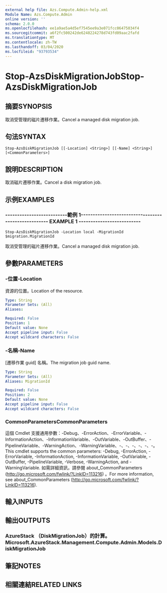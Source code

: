 ```yaml
---
external help file: Azs.Compute.Admin-help.xml
Module Name: Azs.Compute.Admin
online version: ''
schema: 2.0.0
ms.openlocfilehash: ee1a9ae5a4d5ef7545ee9a3e071fcc06475034f4
ms.sourcegitcommit: a6f2fc500242de6248224278d743fd09aac2fafd
ms.translationtype: MT
ms.contentlocale: zh-TW
ms.lasthandoff: 03/04/2020
ms.locfileid: "93793534"
---
```

# <span data-ttu-id="68565-101">Stop-AzsDiskMigrationJob</span><span class="sxs-lookup"><span data-stu-id="68565-101">Stop-AzsDiskMigrationJob</span></span>

## <span data-ttu-id="68565-102">摘要</span><span class="sxs-lookup"><span data-stu-id="68565-102">SYNOPSIS</span></span>
<span data-ttu-id="68565-103">取消受管理的磁片遷移作業。</span><span class="sxs-lookup"><span data-stu-id="68565-103">Cancel a managed disk migration job.</span></span>

## <span data-ttu-id="68565-104">句法</span><span class="sxs-lookup"><span data-stu-id="68565-104">SYNTAX</span></span>

```
Stop-AzsDiskMigrationJob [[-Location] <String>] [[-Name] <String>] [<CommonParameters>]
```

## <span data-ttu-id="68565-105">說明</span><span class="sxs-lookup"><span data-stu-id="68565-105">DESCRIPTION</span></span>
<span data-ttu-id="68565-106">取消磁片遷移作業。</span><span class="sxs-lookup"><span data-stu-id="68565-106">Cancel a disk migration job.</span></span>

## <span data-ttu-id="68565-107">示例</span><span class="sxs-lookup"><span data-stu-id="68565-107">EXAMPLES</span></span>

### <span data-ttu-id="68565-108">--------------------------範例 1--------------------------</span><span class="sxs-lookup"><span data-stu-id="68565-108">-------------------------- EXAMPLE 1 --------------------------</span></span>
```
Stop-AzsDiskMigrationJob -Location local -MigrationId $migration.MigrationId
```

<span data-ttu-id="68565-109">取消受管理的磁片遷移作業。</span><span class="sxs-lookup"><span data-stu-id="68565-109">Cancel a managed disk migration job.</span></span>

## <span data-ttu-id="68565-110">參數</span><span class="sxs-lookup"><span data-stu-id="68565-110">PARAMETERS</span></span>

### <span data-ttu-id="68565-111">-位置</span><span class="sxs-lookup"><span data-stu-id="68565-111">-Location</span></span>
<span data-ttu-id="68565-112">資源的位置。</span><span class="sxs-lookup"><span data-stu-id="68565-112">Location of the resource.</span></span>

```yaml
Type: String
Parameter Sets: (All)
Aliases: 

Required: False
Position: 1
Default value: None
Accept pipeline input: False
Accept wildcard characters: False
```

### <span data-ttu-id="68565-113">-名稱</span><span class="sxs-lookup"><span data-stu-id="68565-113">-Name</span></span>
<span data-ttu-id="68565-114">[遷移作業 guid] 名稱。</span><span class="sxs-lookup"><span data-stu-id="68565-114">The migration job guid name.</span></span>

```yaml
Type: String
Parameter Sets: (All)
Aliases: MigrationId

Required: False
Position: 2
Default value: None
Accept pipeline input: False
Accept wildcard characters: False
```

### <span data-ttu-id="68565-115">CommonParameters</span><span class="sxs-lookup"><span data-stu-id="68565-115">CommonParameters</span></span>
<span data-ttu-id="68565-116">這個 Cmdlet 支援通用參數：-Debug、-ErrorAction、-ErrorVariable、-InformationAction、-InformationVariable、-OutVariable、-OutBuffer、-PipelineVariable、-WarningAction、-WarningVariable、-、-、-、-、-、-。</span><span class="sxs-lookup"><span data-stu-id="68565-116">This cmdlet supports the common parameters: -Debug, -ErrorAction, -ErrorVariable, -InformationAction, -InformationVariable, -OutVariable, -OutBuffer, -PipelineVariable, -Verbose, -WarningAction, and -WarningVariable.</span></span> <span data-ttu-id="68565-117">如需詳細資訊，請參閱 about_CommonParameters (http://go.microsoft.com/fwlink/?LinkID=113216) 。</span><span class="sxs-lookup"><span data-stu-id="68565-117">For more information, see about_CommonParameters (http://go.microsoft.com/fwlink/?LinkID=113216).</span></span>

## <span data-ttu-id="68565-118">輸入</span><span class="sxs-lookup"><span data-stu-id="68565-118">INPUTS</span></span>

## <span data-ttu-id="68565-119">輸出</span><span class="sxs-lookup"><span data-stu-id="68565-119">OUTPUTS</span></span>

### <span data-ttu-id="68565-120">AzureStack （DiskMigrationJob）的計算。</span><span class="sxs-lookup"><span data-stu-id="68565-120">Microsoft.AzureStack.Management.Compute.Admin.Models.DiskMigrationJob</span></span>

## <span data-ttu-id="68565-121">筆記</span><span class="sxs-lookup"><span data-stu-id="68565-121">NOTES</span></span>

## <span data-ttu-id="68565-122">相關連結</span><span class="sxs-lookup"><span data-stu-id="68565-122">RELATED LINKS</span></span>

